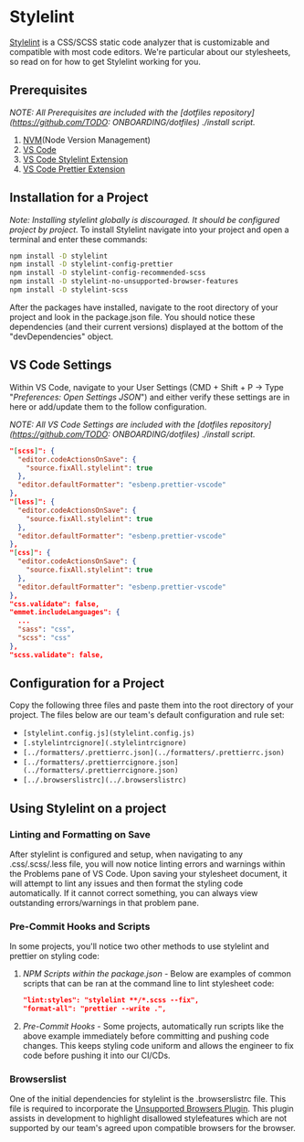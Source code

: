 # Stylelint

[Stylelint](https://stylelint.io/) is a CSS/SCSS static code analyzer that is customizable and compatible with most code editors. We're particular about our stylesheets, so read on for how to get Stylelint working for you.

## Prerequisites

_NOTE: All Prerequisites are included with the [dotfiles repository](<https://github.com/TODO>: ONBOARDING/dotfiles) ./install script._

1. [NVM](https://github.com/nvm-sh/nvm)(Node Version Management)
2. [VS Code](https://code.visualstudio.com/download)
3. [VS Code Stylelint Extension](https://marketplace.visualstudio.com/items?itemName=stylelint.vscode-stylelint)
4. [VS Code Prettier Extension](https://marketplace.visualstudio.com/items?itemName=esbenp.prettier-vscode)

## Installation for a Project

_*Note: Installing stylelint globally is discouraged. It should be configured
project by project.*_
To install Stylelint navigate into your project and open a terminal and enter these commands:

```bash
npm install -D stylelint
npm install -D stylelint-config-prettier
npm install -D stylelint-config-recommended-scss
npm install -D stylelint-no-unsupported-browser-features
npm install -D stylelint-scss
```

After the packages have installed, navigate to the root directory of your
project and look in the package.json file. You should notice these dependencies
(and their current versions) displayed at the bottom of the "devDependencies"
object.

## VS Code Settings

Within VS Code, navigate to your User Settings (CMD + Shift + P -> Type "_Preferences:
Open Settings JSON_") and either verify these settings are in here or add/update
them to the follow configuration.

_NOTE: All VS Code Settings are included with the [dotfiles repository](<https://github.com/TODO>: ONBOARDING/dotfiles) ./install script._

```json
"[scss]": {
  "editor.codeActionsOnSave": {
    "source.fixAll.stylelint": true
  },
  "editor.defaultFormatter": "esbenp.prettier-vscode"
},
"[less]": {
  "editor.codeActionsOnSave": {
    "source.fixAll.stylelint": true
  },
  "editor.defaultFormatter": "esbenp.prettier-vscode"
},
"[css]": {
  "editor.codeActionsOnSave": {
    "source.fixAll.stylelint": true
  },
  "editor.defaultFormatter": "esbenp.prettier-vscode"
},
"css.validate": false,
"emmet.includeLanguages": {
  ...
  "sass": "css",
  "scss": "css"
},
"scss.validate": false,
```

## Configuration for a Project

Copy the following three files and paste
them into the root directory of your project. The files below are our team's
default configuration and rule set:

- `[stylelint.config.js](stylelint.config.js)`
- `[.stylelintrcignore](.stylelintrcignore)`
- `[../formatters/.prettierrc.json](../formatters/.prettierrc.json)`
- `[../formatters/.prettierrcignore.json](../formatters/.prettierrcignore.json)`
- `[../.browserslistrc](../.browserslistrc)`

## Using Stylelint on a project

### Linting and Formatting on Save

After stylelint is configured and setup, when navigating to any .css/.scss/.less
file, you will now notice linting errors and warnings within the Problems pane
of VS Code. Upon saving your stylesheet document, it will attempt to lint any
issues and then format the styling code automatically. If it cannot correct
something, you can always view outstanding errors/warnings in that problem pane.

### Pre-Commit Hooks and Scripts

In some projects, you'll notice two other methods to use stylelint and prettier
on styling code:

1. _NPM Scripts within the package.json_ - Below are examples of common scripts
   that can be ran at the command line to lint stylesheet code:

   ```json
   "lint:styles": "stylelint **/*.scss --fix",
   "format-all": "prettier --write .",
   ```

2. _Pre-Commit Hooks_ - Some projects, automatically run scripts like the above
   example immediately before committing and pushing code changes. This keeps
   styling code uniform and allows the engineer to fix code before pushing it
   into our CI/CDs.

### Browserslist

One of the initial dependencies for stylelint is the .browserslistrc file. This
file is required to incorporate the [Unsupported Browsers
Plugin](https://github.com/ismay/stylelint-no-unsupported-browser-features).
This plugin assists in development to highlight disallowed stylefeatures which
are not supported by our team's agreed upon compatible browsers for the browser.
